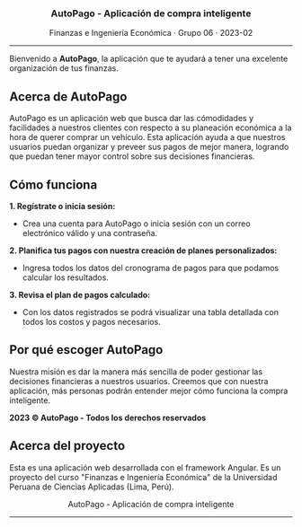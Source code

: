 <div align="center">
  <h3 align="center">AutoPago - Aplicación de compra inteligente</h3>
  <p align="center">Finanzas e Ingeniería Económica · Grupo 06 · 2023-02</p>
</div>

---

Bienvenido a **AutoPago**, la aplicación que te ayudará a tener una excelente organización de tus finanzas.

## Acerca de AutoPago

AutoPago es un aplicación web que busca dar las cómodidades y facilidades a nuestros clientes con respecto a su planeación económica a la hora de querer comprar un vehículo. Esta aplicación ayuda a que nuestros usuarios puedan organizar y preveer sus pagos de mejor manera, logrando que puedan tener mayor control sobre sus decisiones financieras.
## Cómo funciona

**1. Regístrate o inicia sesión:**

-   Crea una cuenta para AutoPago o inicia sesión con un correo electrónico válido y una contraseña.

**2. Planifica tus pagos con nuestra creación de planes personalizados:**

-   Ingresa todos los datos del cronograma de pagos para que podamos calcular los resultados.

**3. Revisa el plan de pagos calculado:**

-   Con los datos registrados se podrá visualizar una tabla detallada con todos los costos y pagos necesarios.

## Por qué escoger AutoPago

Nuestra misión es dar la manera más sencilla de poder gestionar las decisiones financieras a nuestros usuarios. Creemos que con nuestra aplicación, más personas podrán entender mejor cómo funciona la compra inteligente.

**2023 © AutoPago - Todos los derechos reservados**

## Acerca del proyecto

Esta es una aplicación web desarrollada con el framework Angular. Es un proyecto del curso "Finanzas e Ingeniería Económica" de la Universidad Peruana de Ciencias Aplicadas (Lima, Perú).

<div align="center">
  <p>AutoPago - Aplicación de compra inteligente</p>
</div>

---

